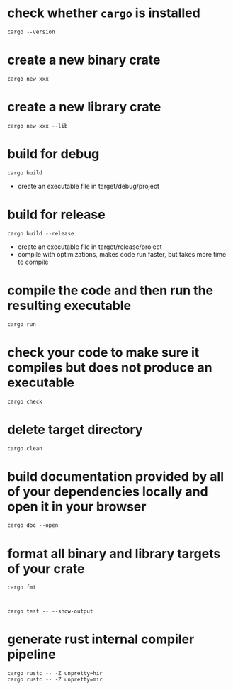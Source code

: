 # check whether `cargo` is installed
```shell
cargo --version
```

# create a new binary crate
```shell
cargo new xxx
```

# create a new library crate
```shell
cargo new xxx --lib
```

# build for debug
```shell
cargo build
```
* create an executable file in target/debug/project

# build for release
```shell
cargo build --release
```
* create an executable file in target/release/project
* compile with optimizations, makes code run faster, but takes more time to compile

# compile the code and then run the resulting executable
```shell
cargo run
```

# check your code to make sure it compiles but does not produce an executable
```shell
cargo check
```

# delete target directory
```shell
cargo clean
```

# build documentation provided by all of your dependencies locally and open it in your browser
```shell
cargo doc --open
```

# format all binary and library targets of your crate
```shell
cargo fmt
```

# 
```shell
cargo test -- --show-output
```

# generate rust internal compiler pipeline
```shell
cargo rustc -- -Z unpretty=hir
cargo rustc -- -Z unpretty=mir
```
